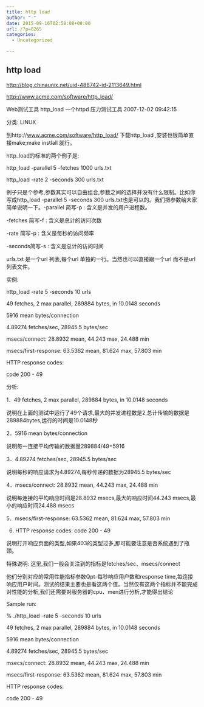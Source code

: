 ```yaml
---
title: http load
author: "-"
date: 2015-09-16T02:58:08+00:00
url: /?p=8265
categories:
  - Uncategorized

---
```

## http load
http://blog.chinaunix.net/uid-488742-id-2113649.html

http://www.acme.com/software/http_load/

Web测试工具 http_load 一个httpd 压力测试工具 2007-12-02 09:42:15
  
分类:  LINUX
  
到http://www.acme.com/software/http_load/ 下载http_load ,安装也很简单直接make;make instlall 就行。
  
http_load的标准的两个例子是: 
  
http_load -parallel 5 -fetches 1000 urls.txt
  
http_load -rate 2 -seconds 300 urls.txt
  
例子只是个参考,参数其实可以自由组合,参数之间的选择并没有什么限制。比如你写成http_load -parallel 5 -seconds 300 urls.txt也是可以的。我们把参数给大家简单说明一下。-parallel 简写-p : 含义是并发的用户进程数。
  
-fetches 简写-f : 含义是总计的访问次数
  
-rate    简写-p : 含义是每秒的访问频率

-seconds简写-s : 含义是总计的访问时间

urls.txt 是一个url 列表,每个url 单独的一行。当然也可以直接跟一个url 而不是url 列表文件。
  
实例: 
  
http_load -rate 5 -seconds 10 urls
  
49 fetches, 2 max parallel, 289884 bytes, in 10.0148 seconds
  
5916 mean bytes/connection
  
4.89274 fetches/sec, 28945.5 bytes/sec
  
msecs/connect: 28.8932 mean, 44.243 max, 24.488 min
  
msecs/first-response: 63.5362 mean, 81.624 max, 57.803 min
  
HTTP response codes:
  
code 200 - 49
  
分析: 
  
1．49 fetches, 2 max parallel, 289884 bytes, in 10.0148 seconds
  
说明在上面的测试中运行了49个请求,最大的并发进程数是2,总计传输的数据是289884bytes,运行的时间是10.0148秒

2．5916 mean bytes/connection
  
说明每一连接平均传输的数据量289884/49=5916

3．4.89274 fetches/sec, 28945.5 bytes/sec
  
说明每秒的响应请求为4.89274,每秒传递的数据为28945.5 bytes/sec

4．msecs/connect: 28.8932 mean, 44.243 max, 24.488 min
  
说明每连接的平均响应时间是28.8932 msecs,最大的响应时间44.243 msecs,最小的响应时间24.488 msecs

5．msecs/first-response: 63.5362 mean, 81.624 max, 57.803 min

6. HTTP response codes: code 200 - 49
  
说明打开响应页面的类型,如果403的类型过多,那可能要注意是否系统遇到了瓶颈。
  
特殊说明: 这里,我们一般会关注到的指标是fetches/sec、msecs/connect
  
他们分别对应的常用性能指标参数Qpt-每秒响应用户数和response time,每连接响应用户时间。测试的结果主要也是看这两个值。当然仅有这两个指标并不能完成对性能的分析,我们还需要对服务器的cpu、men进行分析,才能得出结论

Sample run:
  
% ./http_load -rate 5 -seconds 10 urls
  
49 fetches, 2 max parallel, 289884 bytes, in 10.0148 seconds
  
5916 mean bytes/connection
  
4.89274 fetches/sec, 28945.5 bytes/sec
  
msecs/connect: 28.8932 mean, 44.243 max, 24.488 min
  
msecs/first-response: 63.5362 mean, 81.624 max, 57.803 min
  
HTTP response codes:
  
code 200 - 49
  